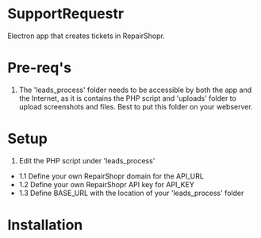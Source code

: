 # SupportRequestr
Electron app that creates tickets in RepairShopr.

# Pre-req's
1. The 'leads_process' folder needs to be accessible by both the app and the Internet, as it is 
contains the PHP script and 'uploads' folder to upload screenshots and files.  Best to put this folder on your webserver.

# Setup
1. Edit the PHP script under 'leads_process'
- 1.1 Define your own RepairShopr domain for the API_URL
- 1.2 Define your own RepairShopr API key for API_KEY
- 1.3 Define BASE_URL with the location of your 'leads_process' folder

# Installation
